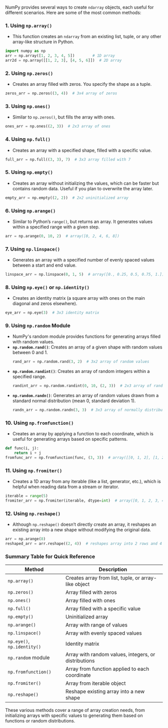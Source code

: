 NumPy provides several ways to create `ndarray` objects, each useful for different scenarios. Here are some of the most common methods:

### 1. **Using `np.array()`**
   - This function creates an `ndarray` from an existing list, tuple, or any other array-like structure in Python.
   ```python
   import numpy as np
   arr = np.array([1, 2, 3, 4, 5])        # 1D array
   arr2d = np.array([[1, 2, 3], [4, 5, 6]])  # 2D array
   ```

### 2. **Using `np.zeros()`**
   - Creates an array filled with zeros. You specify the shape as a tuple.
   ```python
   zeros_arr = np.zeros((3, 4))  # 3x4 array of zeros
   ```

### 3. **Using `np.ones()`**
   - Similar to `np.zeros()`, but fills the array with ones.
   ```python
   ones_arr = np.ones((2, 3))  # 2x3 array of ones
   ```

### 4. **Using `np.full()`**
   - Creates an array with a specified shape, filled with a specific value.
   ```python
   full_arr = np.full((3, 3), 7)  # 3x3 array filled with 7
   ```

### 5. **Using `np.empty()`**
   - Creates an array without initializing the values, which can be faster but contains random data. Useful if you plan to overwrite the array later.
   ```python
   empty_arr = np.empty((2, 2))  # 2x2 uninitialized array
   ```

### 6. **Using `np.arange()`**
   - Similar to Python’s `range()`, but returns an array. It generates values within a specified range with a given step.
   ```python
   arr = np.arange(0, 10, 2)  # array([0, 2, 4, 6, 8])
   ```

### 7. **Using `np.linspace()`**
   - Generates an array with a specified number of evenly spaced values between a start and end value.
   ```python
   linspace_arr = np.linspace(0, 1, 5)  # array([0., 0.25, 0.5, 0.75, 1.])
   ```

### 8. **Using `np.eye()` or `np.identity()`**
   - Creates an identity matrix (a square array with ones on the main diagonal and zeros elsewhere).
   ```python
   eye_arr = np.eye(3)  # 3x3 identity matrix
   ```

### 9. **Using `np.random` Module**
   - NumPy's random module provides functions for generating arrays filled with random values.
   - **`np.random.rand()`**: Creates an array of a given shape with random values between 0 and 1.
     ```python
     rand_arr = np.random.rand(3, 2)  # 3x2 array of random values
     ```
   - **`np.random.randint()`**: Creates an array of random integers within a specified range.
     ```python
     randint_arr = np.random.randint(0, 10, (2, 3))  # 2x3 array of random integers between 0 and 9
     ```
   - **`np.random.randn()`**: Generates an array of random values drawn from a standard normal distribution (mean 0, standard deviation 1).
     ```python
     randn_arr = np.random.randn(3, 3)  # 3x3 array of normally distributed values
     ```

### 10. **Using `np.fromfunction()`**
   - Creates an array by applying a function to each coordinate, which is useful for generating arrays based on specific patterns.
   ```python
   def func(i, j):
       return i + j
   fromfunc_arr = np.fromfunction(func, (3, 3))  # array([[0, 1, 2], [1, 2, 3], [2, 3, 4]])
   ```

### 11. **Using `np.fromiter()`**
   - Creates a 1D array from any iterable (like a list, generator, etc.), which is helpful when reading data from a stream or iterator.
   ```python
   iterable = range(5)
   fromiter_arr = np.fromiter(iterable, dtype=int)  # array([0, 1, 2, 3, 4])
   ```

### 12. **Using `np.reshape()`**
   - Although `np.reshape()` doesn’t directly create an array, it reshapes an existing array into a new shape without modifying the original data.
   ```python
   arr = np.arange(8)
   reshaped_arr = arr.reshape((2, 4))  # reshapes array into 2 rows and 4 columns
   ```

### Summary Table for Quick Reference
| Method               | Description                                              |
|----------------------|----------------------------------------------------------|
| `np.array()`         | Creates array from list, tuple, or array-like object     |
| `np.zeros()`         | Array filled with zeros                                  |
| `np.ones()`          | Array filled with ones                                   |
| `np.full()`          | Array filled with a specific value                       |
| `np.empty()`         | Uninitialized array                                      |
| `np.arange()`        | Array with range of values                               |
| `np.linspace()`      | Array with evenly spaced values                          |
| `np.eye()`, `np.identity()` | Identity matrix                          |
| `np.random` module   | Array with random values, integers, or distributions     |
| `np.fromfunction()`  | Array from function applied to each coordinate           |
| `np.fromiter()`      | Array from iterable object                               |
| `np.reshape()`       | Reshape existing array into a new shape                  |

These various methods cover a range of array creation needs, from initializing arrays with specific values to generating them based on functions or random distributions.